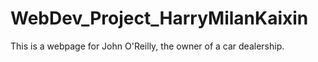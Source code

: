 # WebDev_Project_HarryMilanKaixin

This is a webpage for John O'Reilly, the owner of a car dealership.
